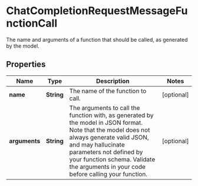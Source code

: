 

# ChatCompletionRequestMessageFunctionCall

The name and arguments of a function that should be called, as generated by the model.

## Properties

| Name | Type | Description | Notes |
|------------ | ------------- | ------------- | -------------|
|**name** | **String** | The name of the function to call. |  [optional] |
|**arguments** | **String** | The arguments to call the function with, as generated by the model in JSON format. Note that the model does not always generate valid JSON, and may hallucinate parameters not defined by your function schema. Validate the arguments in your code before calling your function. |  [optional] |



